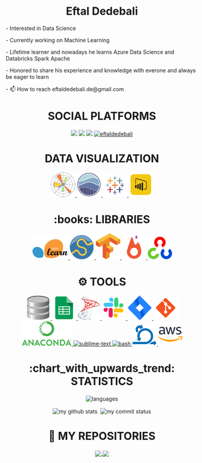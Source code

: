 <div> <h1 align="center"> Eftal Dedebali </h1> </div>
<p>- Interested in Data Science </p>
<p>- Currently working on Machine Learning </p>
<p>- Lifetime learner and nowadays he learns Azure Data Science and Databricks Spark Apache </p>
<p>- Honored to share his experience and knowledge with everone and always be eager to learn </p>
<p>- 📫 How to reach eftaldedebali.de@gmail.com</p>

<div> <h1 align="center"> SOCIAL PLATFORMS </h1> 
<p align="center">
<a href="https:/www.linkedin.com/in/eftal-dedebali-4587b3235/"><img src="https://img.shields.io/badge/linkedin-%230077B5.svg?&style=for-the-badge&logo=linkedin&logoColor=white" /></a>
<a href="mailto:eftaldedebali.de@gmail.com"><img src="https://img.shields.io/badge/gmail-f1f2f6.svg?&style=for-the-badge&logo=gmail&logoColor=red" /></a>
<a href="https://medium.com/@eftaldedebali"><img src="https://img.shields.io/badge/%20-medium-black?&style=for-the-badge&logoColor=white" /></a>
<a href="#"><img src="https://komarev.com/ghpvc/?username=eftaldedebali" alt="eftaldedebali" height="28"/></a>
</p></div>

<div align="center"> <h1 align="center"> DATA VISUALIZATION </h1> </div>
<p align="center">
<a href="#" target="_blank"> <img src="https://github.com/ededebali/ededebali/blob/main/icons/pngegg%20(1).png"/> </a> 
<a href="#" target="_blank"> <img src="https://github.com/ededebali/ededebali/blob/main/icons/seaborn.png" height="64"/> </a>    
<a href="#" target="_blank"> <img src="https://github.com/ededebali/ededebali/blob/main/icons/pngegg%20(22).png"/> </a>  
<a href="#" target="_blank"> <img src="https://github.com/ededebali/ededebali/blob/main/icons/pngegg%20(24).png"/> </a>   
  
<div align="center"> <h1 align="center">:books: LIBRARIES </h1> </div>
<p align="center">
<a href="#" target="_blank"> <img src="https://github.com/ededebali/ededebali/blob/main/icons/pngegg%20(20).png"/> </a>   
<a href="#" target="_blank"> <img src="https://github.com/ededebali/ededebali/blob/main/icons/pngegg%20(2).png"/> </a>                                                     
<a href="#" target="_blank"> <img src="https://github.com/ededebali/ededebali/blob/main/icons/pngegg%20(4).png"/> </a> 
<a href="#" target="_blank"> <img src="https://github.com/ededebali/ededebali/blob/main/icons/pngegg%20(10).png"/> </a>
<a href="#" target="_blank"> <img src="https://github.com/ededebali/ededebali/blob/main/icons/pngegg%20(17).png"/> </a>  
</p>

<div align="center"> <h1 align="center"> ⚙ TOOLS </h1> </div>
<p align="center">
<a href="#" target="_blank"> <img src="https://github.com/ededebali/ededebali/blob/main/icons/pngegg%20(5).png"/> </a> 
<a href="#" target="_blank"> <img src="https://github.com/ededebali/ededebali/blob/main/icons/pngegg%20(12).png"/> </a>  
<a href="#" target="_blank"> <img src="https://github.com/ededebali/ededebali/blob/main/icons/pngegg%20(18).png"/> </a>  
<a href="#" target="_blank"> <img src="https://github.com/ededebali/ededebali/blob/main/icons/icons8-slack-new-64.png"/> </a>                                                
<a href="#" target="_blank"> <img src="https://github.com/ededebali/ededebali/blob/main/icons/icons8-jira-64.png"/> </a>                  
<a href="#" target="_blank"> <img src="https://github.com/ededebali/ededebali/blob/main/icons/icons8-git-64.png"/> </a>
<a href="#" target="_blank"> <img src="https://github.com/ededebali/ededebali/blob/main/icons/pngegg%20(21).png"/> </a>
<a href="#" target="_blank"> <img src="https://cdn.icon-icons.com/icons2/1381/PNG/512/sublimetext_94866.png" alt="sublime-text" height="64"/> </a>
<a href="#" target="_blank"> <img src="https://www.vectorlogo.zone/logos/gnu_bash/gnu_bash-icon.svg" alt="bash" height="64"/> </a>
<a href="#" target="_blank"> <img src="https://github.com/ededebali/ededebali/blob/main/icons/pngegg%20(7).png"/> </a>  
<a href="#" target="_blank"> <img src="https://github.com/ededebali/ededebali/blob/main/icons/icons8-amazon-web-services-64.png"/> </a>                                       <div>                                                                                                                                                                             
  <div align="center"> <h1 align="center"> :chart_with_upwards_trend: STATISTICS </h1> </div>

</p align="center">
<p align="center"><img align="center" src="https://github-readme-stats.vercel.app/api/top-langs/?username=ededebali&theme=algolia&layout=compact" alt="languages" width="50%" >
</p>
<p align="center">
<img align="center" src="https://github-readme-stats.vercel.app/api?username=ededebali&count_private=true&theme=algolia&show_icons=true&hide_border=true" alt="my github stats" width="48%"/>&nbsp;
<img align="center" src="https://github-readme-streak-stats.herokuapp.com/?user=ededebali&theme=algolia" alt="my commit status" width="48.2%"/>
</p>

<div align="center"> <h1 align="center"> 💾 MY REPOSITORIES  </h1> </div>
<p align="center">
<a href="https://github.com/ededebali/CapStone">
  <img align="center" src="https://github-readme-stats.vercel.app/api/pin/?username=ededebali&repo=CapStone&theme=algolia" />
</a>

<a href="https://github.com/ededebali/HandsOn">
  <img align="center" src="https://github-readme-stats.vercel.app/api/pin/?username=ededebali&repo=HandsOn&theme=algolia" />
</a>
</p>
